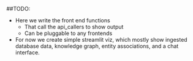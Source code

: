 ##TODO:
- Here we write the front end functions
    - That call the api_callers to show output
    - Can be pluggable to any frontends
- For now we create simple streamlit viz, which 
mostly show ingested database data, knowledge graph, entity associations, and
a chat interface.